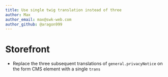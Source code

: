 ```yaml
---
title: Use single twig translation instead of three
author: Max
author_email: max@swk-web.com
author_github: @aragon999
---
```

# Storefront
* Replace the three subsequent translations of `general.privacyNotice` on the form CMS element with a single `trans`
